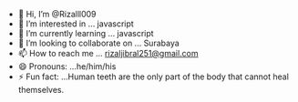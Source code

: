 - 👋 Hi, I’m @Rizalll009
- 👀 I’m interested in ... javascript 
- 🌱 I’m currently learning ... javascript 
- 💞️ I’m looking to collaborate on ... Surabaya 
- 📫 How to reach me ... rizaljibral251@gmail.com
- 😄 Pronouns: ...he/him/his
- ⚡ Fun fact: ...Human teeth are the only part of the body that cannot heal themselves.

<!---
Rizalll009/Rizalll009 is a ✨ special ✨ repository because its `README.md` (this file) appears on your GitHub profile.
You can click the Preview link to take a look at your changes.
--->

